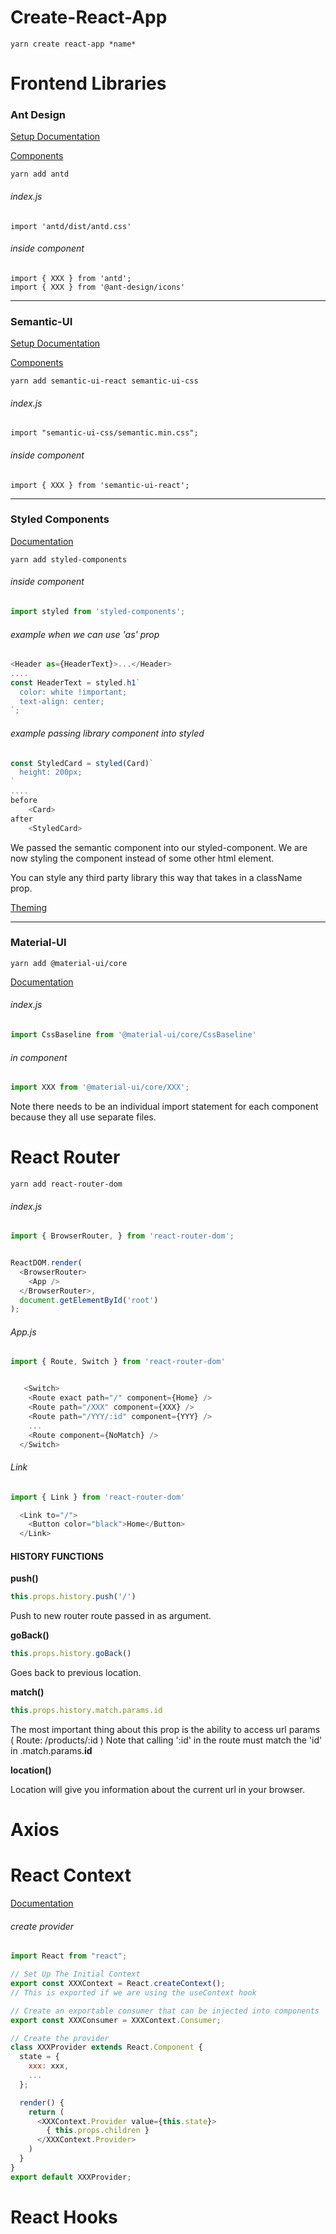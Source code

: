 # Create-React-App

```yarn create react-app *name*```


# Frontend Libraries

### Ant Design

[Setup Documentation](https://ant.design/docs/react/use-with-create-react-app)

[Components](https://ant.design/components/button/)  

```yarn add antd```    

###### *index.js*
```import 'antd/dist/antd.css'```  

###### *inside component*
```
import { XXX } from 'antd';
import { XXX } from '@ant-design/icons'
```   
***
### Semantic-UI  

[Setup Documentation](https://react.semantic-ui.com/usage)

[Components](https://react.semantic-ui.com/collections/grid/)   
  
```yarn add semantic-ui-react semantic-ui-css```

###### *index.js*
```import "semantic-ui-css/semantic.min.css";```  

###### *inside component*
```import { XXX } from 'semantic-ui-react';```


***
### Styled Components
[Documentation](https://styled-components.com/docs)  

```yarn add styled-components```  

###### *inside component*
```javascript
import styled from 'styled-components';
```
###### *example when we can use 'as' prop*
```javascript
<Header as={HeaderText}>...</Header>
....
const HeaderText = styled.h1`
  color: white !important;
  text-align: center;
`;
```  

###### *example passing library component into styled*
```javascript
const StyledCard = styled(Card)`
  height: 200px;
`
....
before
    <Card>
after
    <StyledCard>
```
We passed the <Card> semantic component into our styled-component. We are now styling the <Card> component instead of some other html element.

You can style any third party library this way that takes in a className prop.

[Theming](https://styled-components.com/docs/advanced#theming)  
***
### Material-UI
```yarn add @material-ui/core```  

[Documentation](https://material-ui.com/getting-started/installation/) 

###### *index.js*
```javascript
import CssBaseline from '@material-ui/core/CssBaseline'  
```

###### *in component*
```javascript
import XXX from '@material-ui/core/XXX';
```
Note there needs to be an individual import statement for each component because they all use separate files. 


# React Router

```yarn add react-router-dom```

###### *index.js*

```javascript
import { BrowserRouter, } from 'react-router-dom';  


ReactDOM.render(
  <BrowserRouter>
    <App />
  </BrowserRouter>,
  document.getElementById('root')
);
```
###### *App.js*

```javascript
import { Route, Switch } from 'react-router-dom'  


   <Switch>
    <Route exact path="/" component={Home} />
    <Route path="/XXX" component={XXX} />
    <Route path="/YYY/:id" component={YYY} />
    ...
    <Route component={NoMatch} />
  </Switch>
```

###### *Link*

```javascript
import { Link } from 'react-router-dom'  

  <Link to="/">
    <Button color="black">Home</Button>
  </Link>
```  
#### HISTORY FUNCTIONS
**push()**
```javascript
this.props.history.push('/')
```
Push to new router route passed in as argument.  

**goBack()**
```javascript
this.props.history.goBack()
```  
Goes back to previous location.

**match()**
```javascript
this.props.history.match.params.id
```  
The most important thing about this prop is the ability to access url params ( Route: /products/:id ) Note that calling ':id' in the route must match the 'id' in .match.params.**id**

**location()**  

Location will give you information about the current url in your browser.



# Axios




# React Context
[Documentation](https://reactjs.org/docs/context.html)

###### *create provider*
```javascript
import React from "react";

// Set Up The Initial Context
export const XXXContext = React.createContext();
// This is exported if we are using the useContext hook

// Create an exportable consumer that can be injected into components
export const XXXConsumer = XXXContext.Consumer;

// Create the provider
class XXXProvider extends React.Component {
  state = {
    xxx: xxx,
    ...
  };

  render() {
    return (
      <XXXContext.Provider value={this.state}>
        { this.props.children }
      </XXXContext.Provider>
    )
  }
}
export default XXXProvider;
```

# React Hooks




